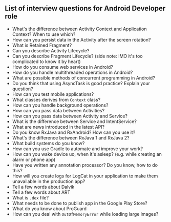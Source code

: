 List of interview questions for Android Developer role
------------------------------------------------------

- What's the difference between Activity Context and Application Context? When to use which?
- How can you persist data in the Activity after the screen rotation?
- What is Retained Fragment?
- Can you describe Activity Lifecycle?
- Can you describe Fragment Lifecycle? (side note: IMO it's too complicated to know it by heart)
- How do you consume web services in Android?
- How do you handle multithreaded operations in Android?
- What are possible methods of concurrent programming in Android?
- Do you think that using AsyncTask is good practice? Explain your question?
- How can you test mobile applications?
- What classes derives from `Context` class?
- How can you handle background operations?
- How can you pass data between Activities?
- How can you pass data between Activity and Service?
- What is the difference between Service and IntentService?
- What are news introduced in the latest API?
- Do you know RxJava and RxAndroid? How can you use it?
- What's the difference between RxJava 1 and RxJava 2?
- What build systems do you know?
- How can you use Gradle to automate and improve your work?
- How can you wake device uo, when it's asleep? (e.g. while creating an alarm or phone app)
- Have you written any annotation processor? Do you know, how to do this?
- How will you create logs for LogCat in your application to make them unavailable in the production app?
- Tell a few words about Dalvik
- Tell a few words about ART
- What is `.dex` file?
- What needs to be done to publish app in the Google Play Store?
- What do you know about ProGuard
- How can you deal with `OutOfMemoryError` while loading large images?
